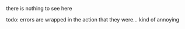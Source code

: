 there is nothing to see here

todo:
  errors are wrapped in the action that they were...
    kind of annoying